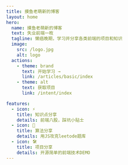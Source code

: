 ```yaml
---
title: 摸鱼老萌新的博客
layout: home
hero:
  name: 摸鱼老萌新的博客
  text: 失业前端一枚
  tagline: 懒癌晚期，学习并分享各类前端的项目和知识
  image:
    src: /logo.jpg
    alt: logo
  actions:
    - theme: brand
      text: 开始学习 →
      link: /articles/basic/index
    - theme: alt
      text: 获取项目
      link: /intent/index

features:
  - icon: ⚡️
    title: 知识点分享
    details: 前端八股，踩坑小贴士
  - icon: 🖖
    title: 算法分享
    details: 用JS攻克leetode题库
  - icon: 🛠️
    title: 项目分享
    details: 开源简单的前端技术DEMO
---
```

